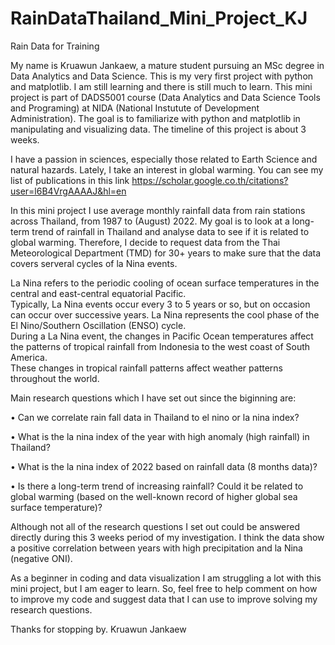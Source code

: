 # RainDataThailand_Mini_Project_KJ
Rain Data for Training

My name is Kruawun Jankaew, a mature student pursuing an MSc degree in Data Analytics and Data Science.
This is my very first project with python and matplotlib. I am still learning and there is still much to learn.
This mini project is part of DADS5001 course (Data Analytics and Data Science Tools and Programing) at NIDA (National Instutute of Development Administration).
The goal is to familiarize with python and matplotlib in manipulating and visualizing data.
The timeline of this project is about 3 weeks. 

I have a passion in sciences, especially those related to Earth Science and natural hazards. Lately, I take an interest in global warming. 
You can see my list of publications in this link https://scholar.google.co.th/citations?user=l6B4VrgAAAAJ&hl=en

In this mini project I use average monthly rainfall data from rain stations across Thailand, from 1987 to (August) 2022.
My goal is to look at a long-term trend of rainfall in Thailand and analyse data to see if it is related to global warming.
Therefore, I decide to request data from the Thai Meteorological Department (TMD) for 30+ years to make sure that the data covers serveral cycles of
la Nina events. 

La Nina refers to the periodic cooling of ocean surface temperatures in the central and east-central equatorial Pacific.  
Typically, La Nina events occur every 3 to 5 years or so, but on occasion can occur over successive years. 
La Nina represents the cool phase of the El Nino/Southern Oscillation (ENSO) cycle.   
During a La Nina event, the changes in Pacific Ocean temperatures affect the patterns of tropical rainfall from Indonesia to the west coast of South America.  
These changes in tropical rainfall patterns affect weather patterns throughout the world. 


Main research questions which I have set out since the biginning are: 

•	Can we correlate rain fall data in Thailand to el nino or la nina index?

•	What is the la nina index of the year with high anomaly (high rainfall) in Thailand?

•	What is the la nina index of 2022 based on rainfall data (8 months data)?

•	Is there a long-term trend of increasing rainfall? Could it be related to global warming (based on the well-known record of higher global sea surface temperature)?



Although not all of the research questions I set out could be answered directly during this 3 weeks period of my investigation. 
I think the data show a positive correlation between years with high precipitation and la Nina (negative ONI).


As a beginner in coding and data visualization I am struggling a lot with this mini project, but I am eager to learn. 
So, feel free to help comment on how to improve my code and suggest data that I can use to improve solving my research questions.


Thanks for stopping by.
Kruawun Jankaew
